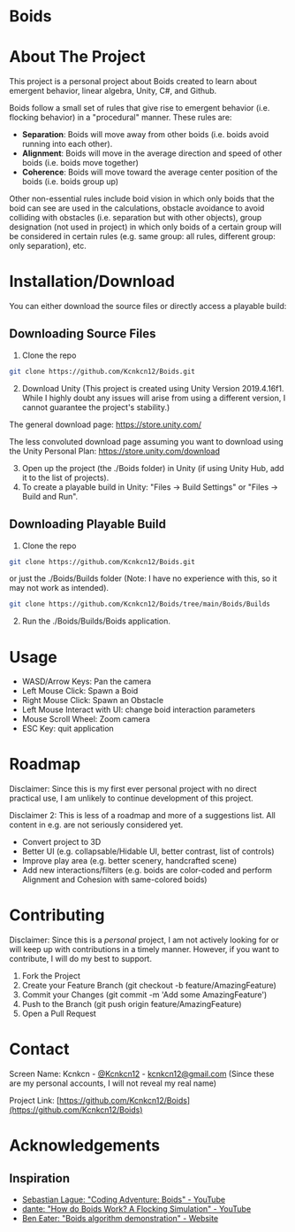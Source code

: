 # Boids
# About The Project
This project is a personal project about Boids created to learn about emergent behavior, linear algebra, Unity, C#, and Github.

Boids follow a small set of rules that give rise to emergent behavior (i.e. flocking behavior) in a "procedural" manner. These rules are:
* **Separation**: Boids will move away from other boids (i.e. boids avoid running into each other).
* **Alignment**: Boids will move in the average direction and speed of other boids (i.e. boids move together)
* **Coherence**: Boids will move toward the average center position of the boids (i.e. boids group up)

Other non-essential rules include boid vision in which only boids that the boid can see are used in the calculations,
obstacle avoidance to avoid colliding with obstacles (i.e. separation but with other objects),
group designation (not used in project) in which only boids of a certain group will be considered in certain rules (e.g. same group: all rules, different group: only separation), etc.
# Installation/Download
You can either download the source files or directly access a playable build:
## Downloading Source Files
1. Clone the repo
```sh
git clone https://github.com/Kcnkcn12/Boids.git
```
2. Download Unity (This project is created using Unity Version 2019.4.16f1. While I highly doubt any issues will arise from using a different version, I cannot guarantee the project's stability.)

The general download page: https://store.unity.com/

The less convoluted download page assuming you want to download using the Unity Personal Plan: https://store.unity.com/download

3. Open up the project (the ./Boids folder) in Unity (if using Unity Hub, add it to the list of projects).
4. To create a playable build in Unity: "Files -> Build Settings" or "Files -> Build and Run".
## Downloading Playable Build
1. Clone the repo
```sh
git clone https://github.com/Kcnkcn12/Boids.git
```
or just the ./Boids/Builds folder (Note: I have no experience with this, so it may not work as intended).
```sh
git clone https://github.com/Kcnkcn12/Boids/tree/main/Boids/Builds
```
2. Run the ./Boids/Builds/Boids application.
# Usage
* WASD/Arrow Keys: Pan the camera
* Left Mouse Click: Spawn a Boid
* Right Mouse Click: Spawn an Obstacle
* Left Mouse Interact with UI: change boid interaction parameters
* Mouse Scroll Wheel: Zoom camera
* ESC Key: quit application
# Roadmap
Disclaimer: Since this is my first ever personal project with no direct practical use, I am unlikely to continue development of this project.

Disclaimer 2: This is less of a roadmap and more of a suggestions list. All content in e.g. are not seriously considered yet.
* Convert project to 3D
* Better UI (e.g. collapsable/Hidable UI, better contrast, list of controls)
* Improve play area (e.g. better scenery, handcrafted scene)
* Add new interactions/filters (e.g. boids are color-coded and perform Alignment and Cohesion with same-colored boids)
# Contributing
Disclaimer: Since this is a *personal* project, I am not actively looking for or will keep up with contributions in a timely manner. However, if you want to contribute, I will do my best to support.
1. Fork the Project
2. Create your Feature Branch (git checkout -b feature/AmazingFeature)
3. Commit your Changes (git commit -m 'Add some AmazingFeature')
4. Push to the Branch (git push origin feature/AmazingFeature)
5. Open a Pull Request
# Contact
Screen Name: Kcnkcn - [@Kcnkcn12](https://twitter.com/Kcnkcn12) - kcnkcn12@gmail.com (Since these are my personal accounts, I will not reveal my real name)

Project Link: [https://github.com/Kcnkcn12/Boids](https://github.com/Kcnkcn12/Boids)
# Acknowledgements
## Inspiration
* [Sebastian Lague: "Coding Adventure: Boids" - YouTube](https://www.youtube.com/watch?v=bqtqltqcQhw)
* [dante: "How do Boids Work? A Flocking Simulation" - YouTube](https://www.youtube.com/watch?v=QbUPfMXXQIY)
* [Ben Eater: "Boids algorithm demonstration" - Website](https://eater.net/boids)
